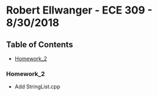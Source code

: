 # Robert Ellwanger - ECE 309 - 8/30/2018
## Table of Contents
- [Homework_2](#Homework_2)

### Homework_2
- Add StringList.cpp
